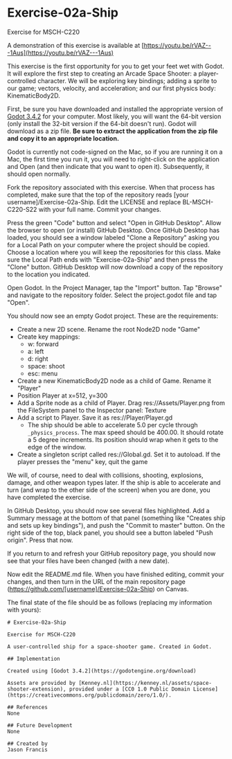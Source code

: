 # Exercise-02a-Ship

Exercise for MSCH-C220

A demonstration of this exercise is available at [https://youtu.be/rVAZ---1Aus](https://youtu.be/rVAZ---1Aus)

This exercise is the first opportunity for you to get your feet wet with Godot. It will explore the first step to creating an Arcade Space Shooter: a player-controlled character. We will be exploring key bindings; adding a sprite to our game; vectors, velocity, and acceleration; and our first physics body: KinematicBody2D.

First, be sure you have downloaded and installed the appropriate version of [Godot 3.4.2](https://godotengine.org/download) for your computer. Most likely, you will want the 64-bit version (only install the 32-bit version if the 64-bit doesn't run). Godot will download as a zip file. **Be sure to extract the application from the zip file and copy it to an appropriate location.**

Godot is currently not code-signed on the Mac, so if you are running it on a Mac, the first time you run it, you will need to right-click on the application and Open (and then indicate that you want to open it). Subsequently, it should open normally.

Fork the repository associated with this exercise. When that process has completed, make sure that the top of the repository reads [your username]/Exercise-02a-Ship. Edit the LICENSE and replace BL-MSCH-C220-S22 with your full name. Commit your changes.

Press the green "Code" button and select "Open in GitHub Desktop". Allow the browser to open (or install) GitHub Desktop. Once GitHub Desktop has loaded, you should see a window labeled "Clone a Repository" asking you for a Local Path on your computer where the project should be copied. Choose a location where you will keep the repositories for this class. Make sure the Local Path ends with "Exercise-02a-Ship" and then press the "Clone" button. GitHub Desktop will now download a copy of the repository to the location you indicated.

Open Godot. In the Project Manager, tap the "Import" button. Tap "Browse" and navigate to the repository folder. Select the project.godot file and tap "Open".

You should now see an empty Godot project. These are the requirements:

  - Create a new 2D scene. Rename the root Node2D node "Game"
  - Create key mappings:
    - w: forward
    - a: left
    - d: right
    - space: shoot
    - esc: menu
  - Create a new KinematicBody2D node as a child of Game. Rename it "Player"
  - Position Player at x=512, y=300
  - Add a Sprite node as a child of Player. Drag res://Assets/Player.png from the FileSystem panel to the Inspector panel: Texture
  - Add a script to Player. Save it as res://Player/Player.gd
    - The ship should be able to accelerate 5.0 per cycle through `_physics_process`. The max speed should be 400.00. It should rotate a 5 degree increments. Its position should wrap when it gets to the edge of the window. 
  - Create a singleton script called res://Global.gd. Set it to autoload. If the player presses the "menu" key, quit the game
 
We will, of course, need to deal with collisions, shooting, explosions, damage, and other weapon types later. If the ship is able to accelerate and turn (and wrap to the other side of the screen) when you are done, you have completed the exercise.

In GitHub Desktop, you should now see several files highlighted. Add a Summary message at the bottom of that panel (something like "Creates ship and sets up key bindings"), and push the "Commit to master" button. On the right side of the top, black panel, you should see a button labeled "Push origin". Press that now.

If you return to and refresh your GitHub repository page, you should now see that your files have been changed (with a new date).

Now edit the README.md file. When you have finished editing, commit your changes, and then turn in the URL of the main repository page (https://github.com/[username]/Exercise-02a-Ship) on Canvas.

The final state of the file should be as follows (replacing my information with yours):
```
# Exercise-02a-Ship

Exercise for MSCH-C220

A user-controlled ship for a space-shooter game. Created in Godot.

## Implementation

Created using [Godot 3.4.2](https://godotengine.org/download)

Assets are provided by [Kenney.nl](https://kenney.nl/assets/space-shooter-extension), provided under a [CC0 1.0 Public Domain License](https://creativecommons.org/publicdomain/zero/1.0/).

## References
None

## Future Development
None

## Created by
Jason Francis
```
